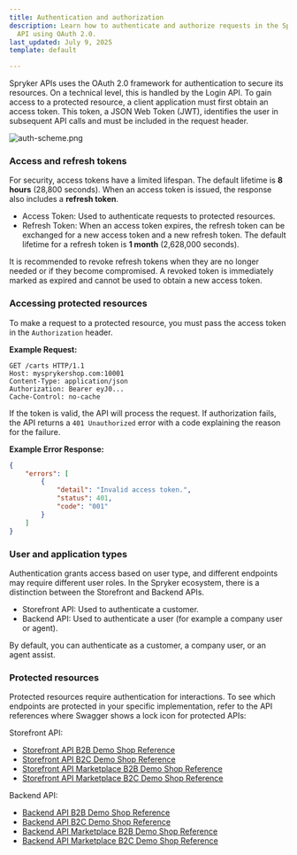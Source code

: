 ```yaml
---
title: Authentication and authorization
description: Learn how to authenticate and authorize requests in the Spryker Backend
  API using OAuth 2.0.
last_updated: July 9, 2025
template: default

---
```



Spryker APIs uses the OAuth 2.0 framework for authentication to secure its resources. On a technical level, this is handled by the Login API. To gain access to a protected resource, a client application must first obtain an access token. This token, a JSON Web Token (JWT), identifies the user in subsequent API calls and must be included in the request header.

![auth-scheme.png](https://spryker.s3.eu-central-1.amazonaws.com/docs/Glue+API/Glue+API+Storefront+Guides/Authentication+and+Authorization/auth-scheme+%281%29.png)


### Access and refresh tokens

For security, access tokens have a limited lifespan. The default lifetime is **8 hours** (28,800 seconds). When an access token is issued, the response also includes a **refresh token**.

- Access Token: Used to authenticate requests to protected resources.
- Refresh Token: When an access token expires, the refresh token can be exchanged for a new access token and a new refresh token. The default lifetime for a refresh token is **1 month** (2,628,000 seconds).

It is recommended to revoke refresh tokens when they are no longer needed or if they become compromised. A revoked token is immediately marked as expired and cannot be used to obtain a new access token.


### Accessing protected resources

To make a request to a protected resource, you must pass the access token in the `Authorization` header.

**Example Request:**

```http
GET /carts HTTP/1.1
Host: mysprykershop.com:10001
Content-Type: application/json
Authorization: Bearer eyJ0...
Cache-Control: no-cache
```

If the token is valid, the API will process the request. If authorization fails, the API returns a `401 Unauthorized` error with a code explaining the reason for the failure.

**Example Error Response:**

```json
{
    "errors": [
        {
            "detail": "Invalid access token.",
            "status": 401,
            "code": "001"
        }
    ]
}
```


### User and application types

Authentication grants access based on user type, and different endpoints may require different user roles. In the Spryker ecosystem, there is a distinction between the Storefront and Backend APIs.

- Storefront API: Used to authenticate a customer.
- Backend API: Used to authenticate a user (for example a company user or agent).

By default, you can authenticate as a customer, a company user, or an agent assist.

### Protected resources

Protected resources require authentication for interactions. To see which endpoints are protected in your specific implementation, refer to the API references where Swagger shows a lock icon for protected APIs:

Storefront API:
- [Storefront API B2B Demo Shop Reference](/docs/integrations/spryker-glue-api/storefront-api/api-references/storefront-api-b2b-demo-shop-reference.html)
- [Storefront API B2C Demo Shop Reference](/docs/integrations/spryker-glue-api/storefront-api/api-references/storefront-api-b2c-demo-shop-reference.html)
- [Storefront API Marketplace B2B Demo Shop Reference](/docs/integrations/spryker-glue-api/storefront-api/api-references/storefront-api-marketplace-b2b-demo-shop-reference.html)
- [Storefront API Marketplace B2C Demo Shop Reference](/docs/integrations/spryker-glue-api/storefront-api/api-references/storefront-api-marketplace-b2c-demo-shop-reference.html)

Backend API:
- [Backend API B2B Demo Shop Reference](/docs/integrations/spryker-glue-api/backend-api/api-references/backend-api-b2b-demo-shop-reference.html)
- [Backend API B2C Demo Shop Reference](/docs/integrations/spryker-glue-api/backend-api/api-references/backend-api-b2c-demo-shop-reference.html)
- [Backend API Marketplace B2B Demo Shop Reference](/docs/integrations/spryker-glue-api/backend-api/api-references/backend-api-marketplace-b2b-demo-shop-reference.html)
- [Backend API Marketplace B2C Demo Shop Reference](/docs/integrations/spryker-glue-api/backend-api/api-references/backend-api-marketplace-b2c-demo-shop-reference.html)
